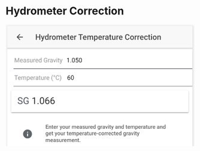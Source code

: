 # Hydrometer Correction

![Calculate corrected SG based on hydrometer reading and given temperature](../.gitbook/assets/image%20%2832%29.png)

